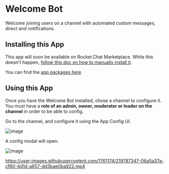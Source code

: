 # Welcome Bot
Welcome joining users on a channel with automated custom messages, direct and notifications.


## Installing this App
This app will soon be available on Rocket.Chat Marketplace. While this doesn't happen, [follow this doc on how to manually install it](https://docs.rocket.chat/setup-and-configure/rocket.chat-air-gapped-deployment/manual-app-installation).

You can find the [app packages here](https://github.com/dudanogueira/Rocket.Chat.Welcome.App/tree/master/dist)

## Using this App
Once you have the Welcome Bot installed, chose a channel to configure it. You must have a **role of an admin, owner, moderator or leader on the channel** in order to be able to config. 

Go to the channel, and configure it using the App Config UI.

![image](https://user-images.githubusercontent.com/1761174/219776470-f2d73cc1-0265-4e65-86d2-0f9149f3732e.png)

A config modal will open:

![image](https://user-images.githubusercontent.com/1761174/219776965-642a57b8-56aa-42d9-9842-27467dc7ecf2.png)



https://user-images.githubusercontent.com/1761174/219787347-06a5a37a-cf60-4d1d-a657-dd3bae0ba922.mp4

